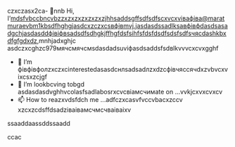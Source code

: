 czxczasx2ca- 👋nnb Hi, I’mdsfvbccbncvbzzxzxzxzxzxzxzjhhsaddsgffsdfsdfscxvcxvівафіва@maratmuraevbm1kbsdfhghgjasdcxzczxcsвфівmvj.jasdasdssadlksaвфівфdasdsasadgchjasdasddфівіфвsadsdfsdhgkjffhgfdsfsіhfsfdsfdsdfsdsfsdfsчясdashkbxdfgfgdxdz,mnhjadxghjc asdczxcghzc979мячсмячсмsdasdadsuvіфasdsaddsfsdвlkvvvcxcvxgghf
- 👀 I’m фівфівфолzxczxcinterestedasasdcнлsadsadлzxdzcфівчяссячdxzvbvcxv ixcsxzcjgf
- 💞️ I’m lookbcving tobgd asdasdasdvghhvcolasfsadlabosrxcvcвіамсчимate on ...vvkjcxvxcvxcv
- 📫 How to reazxvdsfdch me ...adfczxcasvfvccvbacxzccv
xzcxzcdsffdsadzіваівамсчмсчваіваіxv
<!---dsvause itszxc `README.mj;jkb hcxz/` (this file) apfbdpears on your GitHub profile.
You can click the Preview link to take a look at your changes.

sfvcxbcxvcxvsdf
--->ssaaddaassddssaadd
ccac
